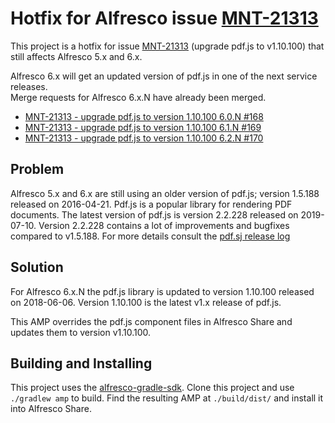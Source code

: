 # Hotfix for Alfresco issue [MNT-21313](https://issues.alfresco.com/jira/browse/MNT-21313)

This project is a hotfix for issue [MNT-21313](https://issues.alfresco.com/jira/browse/MNT-21313)
 (upgrade pdf.js to v1.10.100) that still affects Alfresco 5.x and 6.x.

Alfresco 6.x will get an updated version of pdf.js in one of the next service releases.  
Merge requests for Alfresco 6.x.N have already been merged.
- [MNT-21313 - upgrade pdf.js to version 1.10.100 6.0.N #168](https://github.com/Alfresco/share/pull/168)
- [MNT-21313 - upgrade pdf.js to version 1.10.100 6.1.N #169](https://github.com/Alfresco/share/pull/169)
- [MNT-21313 - upgrade pdf.js to version 1.10.100 6.2.N #170](https://github.com/Alfresco/share/pull/170)

## Problem

Alfresco 5.x and 6.x are still using an older version of pdf.js; version 1.5.188 released on 2016-04-21.
Pdf.js is a popular library for rendering PDF documents. The latest version of pdf.js is version 2.2.228
 released on 2019-07-10. Version 2.2.228 contains a lot of improvements and bugfixes compared to v1.5.188.
For more details consult the [pdf.sj release log](https://github.com/mozilla/pdf.js/releases)

## Solution

For Alfresco 6.x.N the pdf.js library is updated to version 1.10.100 released on 2018-06-06.
Version 1.10.100 is the latest v1.x release of pdf.js.

This AMP overrides the pdf.js component files in Alfresco Share and updates them to version v1.10.100.

## Building and Installing

This project uses the [alfresco-gradle-sdk](https://github.com/xenit-eu/alfresco-gradle-sdk). Clone
this project and use `./gradlew amp` to build. Find the resulting AMP at `./build/dist/` and install
it into Alfresco Share.
